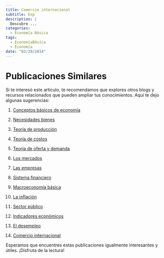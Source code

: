 ```yaml
---
title: Comercio internacional
subtitle: Exp
description: |
  Descubre ...
categories:
  - Economía Básica
tags:
  - EconomíaBásica
  - Economía
date: "03/29/2014"
---
```









# Publicaciones Similares

Si te interesó este artículo, te recomendamos que explores otros blogs y recursos relacionados que pueden ampliar tus conocimientos. Aquí te dejo algunas sugerencias:

1.  [Conceptos básicos de economía](../2014-01-01-01-conceptos-basicos-de-economia/index.qmd)

2.  [Necesidades bienes](../2014-01-07-02-necesidades-bienes/index.qmd)

3.  [Teoría de producción](../2014-01-14-03-teoria-produccion/index.qmd)

4.  [Teoría de costos](../2014-01-21-04-teoria-costos/index.qmd)

5.  [Teoría de oferta y demanda](../2014-01-28-05-teoria-oferta-demanda/index.qmd)

6.  [Los mercados](../2014-02-04-06-mercados/index.qmd)

7.  [Las empresas](../2014-02-11-07-empresas/index.qmd)

8.  [Sistema financiero](../2014-02-18-08-sistema-financiero/index.qmd)

9.  [Macroeconomía básica](../2014-02-25-09-macroeconomia-basica/index.qmd)

10. [La inflación](../2014-03-01-10-inflacion/index.qmd)

11. [Sector público](../2014-03-08-11-sector-publico/index.qmd)

12. [Indicadores económicos](../2014-03-15-12-indicadores-economicos/index.qmd)

13. [El desempleo](../2014-03-22-13-desempleo/index.qmd)

14. [Comercio internacional](../2014-03-29-14-comercio-internacional/index.qmd)

Esperamos que encuentres estas publicaciones igualmente interesantes y útiles. ¡Disfruta de la lectura!

